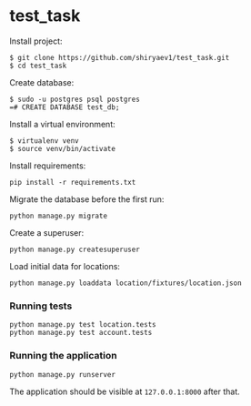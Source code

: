 # test_task


Install project:

    $ git clone https://github.com/shiryaev1/test_task.git
    $ cd test_task

Create database:

    $ sudo -u postgres psql postgres
    =# CREATE DATABASE test_db;
    
Install a virtual environment:

    $ virtualenv venv
    $ source venv/bin/activate 

Install requirements:

    pip install -r requirements.txt


Migrate the database before the first run:

    python manage.py migrate

Create a superuser:

    python manage.py createsuperuser


Load initial data for locations:

    python manage.py loaddata location/fixtures/location.json


### Running tests

    python manage.py test location.tests
    python manage.py test account.tests
    

### Running the application

    python manage.py runserver

The application should be visible at `127.0.0.1:8000` after that.

